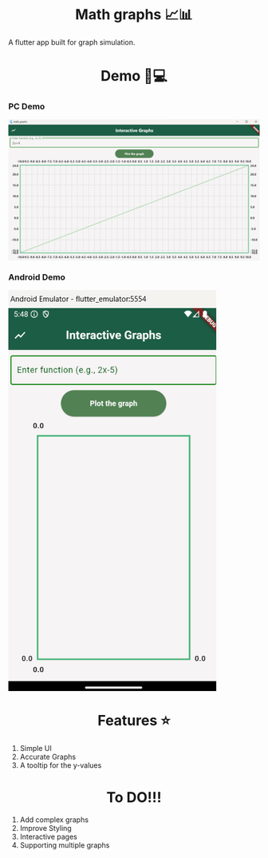 <h1 align="center">Math graphs 📈📊</h1>
A flutter app built for graph simulation.

<br>

<h1 align="center">Demo 📱💻</h1>

### PC Demo

<img src="lib\assets\graphs_pcdemo.png" align="center">


### Android Demo 

<img src="lib\assets\graphs_androiddemo.png" align="center">


<h1 align="center">Features ⭐</h1>

1) Simple UI
2) Accurate Graphs
3) A tooltip for the y-values


<h1 align="center">To DO!!!</h1>

1) Add complex graphs
2) Improve Styling
3) Interactive pages
4) Supporting multiple graphs